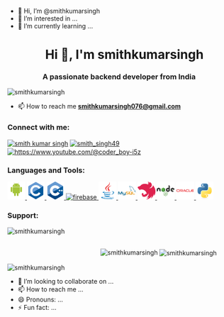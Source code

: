 - 👋 Hi, I’m @smithkumarsingh
- 👀 I’m interested in ...
- 🌱 I’m currently learning ...<h1 align="center">Hi 👋, I'm smithkumarsingh</h1>
<h3 align="center">A passionate backend developer from India</h3>

<p align="left"> <img src="https://komarev.com/ghpvc/?username=smithkumarsingh&label=Profile%20views&color=0e75b6&style=flat" alt="smithkumarsingh" /> </p>

- 📫 How to reach me **smithkumarsingh076@gmail.com**

<h3 align="left">Connect with me:</h3>
<p align="left">
<a href="https://linkedin.com/in/smith kumar singh" target="blank"><img align="center" src="https://raw.githubusercontent.com/rahuldkjain/github-profile-readme-generator/master/src/images/icons/Social/linked-in-alt.svg" alt="smith kumar singh" height="30" width="40" /></a>
<a href="https://instagram.com/smith_singh49" target="blank"><img align="center" src="https://raw.githubusercontent.com/rahuldkjain/github-profile-readme-generator/master/src/images/icons/Social/instagram.svg" alt="smith_singh49" height="30" width="40" /></a>
<a href="https://www.youtube.com/c/https://www.youtube.com/@coder_boy-i5z" target="blank"><img align="center" src="https://raw.githubusercontent.com/rahuldkjain/github-profile-readme-generator/master/src/images/icons/Social/youtube.svg" alt="https://www.youtube.com/@coder_boy-i5z" height="30" width="40" /></a>
</p>

<h3 align="left">Languages and Tools:</h3>
<p align="left"> <a href="https://developer.android.com" target="_blank" rel="noreferrer"> <img src="https://raw.githubusercontent.com/devicons/devicon/master/icons/android/android-original-wordmark.svg" alt="android" width="40" height="40"/> </a> <a href="https://www.cprogramming.com/" target="_blank" rel="noreferrer"> <img src="https://raw.githubusercontent.com/devicons/devicon/master/icons/c/c-original.svg" alt="c" width="40" height="40"/> </a> <a href="https://www.w3schools.com/cpp/" target="_blank" rel="noreferrer"> <img src="https://raw.githubusercontent.com/devicons/devicon/master/icons/cplusplus/cplusplus-original.svg" alt="cplusplus" width="40" height="40"/> </a> <a href="https://firebase.google.com/" target="_blank" rel="noreferrer"> <img src="https://www.vectorlogo.zone/logos/firebase/firebase-icon.svg" alt="firebase" width="40" height="40"/> </a> <a href="https://www.java.com" target="_blank" rel="noreferrer"> <img src="https://raw.githubusercontent.com/devicons/devicon/master/icons/java/java-original.svg" alt="java" width="40" height="40"/> </a> <a href="https://www.mysql.com/" target="_blank" rel="noreferrer"> <img src="https://raw.githubusercontent.com/devicons/devicon/master/icons/mysql/mysql-original-wordmark.svg" alt="mysql" width="40" height="40"/> </a> <a href="https://nestjs.com/" target="_blank" rel="noreferrer"> <img src="https://raw.githubusercontent.com/devicons/devicon/master/icons/nestjs/nestjs-plain.svg" alt="nestjs" width="40" height="40"/> </a> <a href="https://nodejs.org" target="_blank" rel="noreferrer"> <img src="https://raw.githubusercontent.com/devicons/devicon/master/icons/nodejs/nodejs-original-wordmark.svg" alt="nodejs" width="40" height="40"/> </a> <a href="https://www.oracle.com/" target="_blank" rel="noreferrer"> <img src="https://raw.githubusercontent.com/devicons/devicon/master/icons/oracle/oracle-original.svg" alt="oracle" width="40" height="40"/> </a> <a href="https://www.python.org" target="_blank" rel="noreferrer"> <img src="https://raw.githubusercontent.com/devicons/devicon/master/icons/python/python-original.svg" alt="python" width="40" height="40"/> </a> </p>

<h3 align="left">Support:</h3>
<p><a href="https://ko-fi.com/smithkumarsingh"> <img align="left" src="https://cdn.ko-fi.com/cdn/kofi3.png?v=3" height="50" width="210" alt="smithkumarsingh" /></a></p><br><br>

<p><img align="left" src="https://github-readme-stats.vercel.app/api/top-langs?username=smithkumarsingh&show_icons=true&locale=en&layout=compact" alt="smithkumarsingh" /></p>

<p>&nbsp;<img align="center" src="https://github-readme-stats.vercel.app/api?username=smithkumarsingh&show_icons=true&locale=en" alt="smithkumarsingh" /></p>

<p><img align="center" src="https://github-readme-streak-stats.herokuapp.com/?user=smithkumarsingh&" alt="smithkumarsingh" /></p>

- 💞️ I’m looking to collaborate on ...
- 📫 How to reach me ...
- 😄 Pronouns: ...
- ⚡ Fun fact: ...

<!---
smithkumarsingh/smithkumarsingh is a ✨ special ✨ repository because its `README.md` (this file) appears on your GitHub profile.
You can click the Preview link to take a look at your changes.
--->
